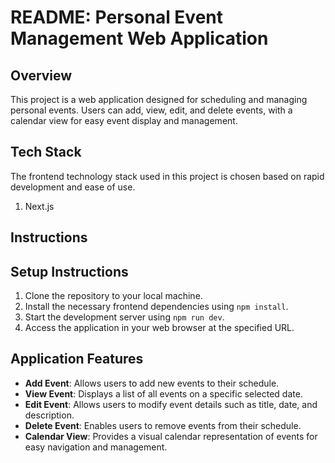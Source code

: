 # README: Personal Event Management Web Application

## Overview
This project is a web application designed for scheduling and managing personal events. Users can add, view, edit, and delete events, with a calendar view for easy event display and management.

## Tech Stack
The frontend technology stack used in this project is chosen based on rapid development and ease of use.

1. Next.js

## Instructions


## Setup Instructions
1. Clone the repository to your local machine.
2. Install the necessary frontend dependencies using `npm install`.
3. Start the development server using `npm run dev`.
4. Access the application in your web browser at the specified URL.

## Application Features
- **Add Event**: Allows users to add new events to their schedule.
- **View Event**: Displays a list of all events on a specific selected date.
- **Edit Event**: Allows users to modify event details such as title, date, and description.
- **Delete Event**: Enables users to remove events from their schedule.
- **Calendar View**: Provides a visual calendar representation of events for easy navigation and management.